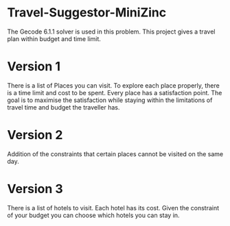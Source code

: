 # Travel-Suggestor-MiniZinc
The Gecode 6.1.1 solver is used in this problem. This project gives a travel plan within budget and time limit.

# Version 1
There is a list of Places you can visit. To explore each place properly, there is a time limit and cost to be spent. Every place has a satisfaction point. The goal is to maximise the satisfaction while staying within the limitations of travel time and budget the traveller has.

# Version 2
Addition of the constraints that certain places cannot be visited on the same day.
# Version 3
There is a list of hotels to visit. Each hotel has its cost. Given the constraint of your budget you can choose which hotels you can stay in.
